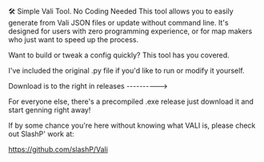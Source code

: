 🛠 Simple Vali Tool. No Coding Needed
This tool allows you to easily generate from Vali JSON files or update without command line. It's designed for users with zero programming experience, or for map makers who just want to speed up the process.

Want to build or tweak a config quickly? This tool has you covered.

I've included the original .py file if you'd like to run or modify it yourself.

Download is to the right in releases ---------->

For everyone else, there's a precompiled .exe release  just download it and start genning right away!

If by some chance you're here without knowing what VALI is, please check out SlashP' work at:

https://github.com/slashP/Vali
